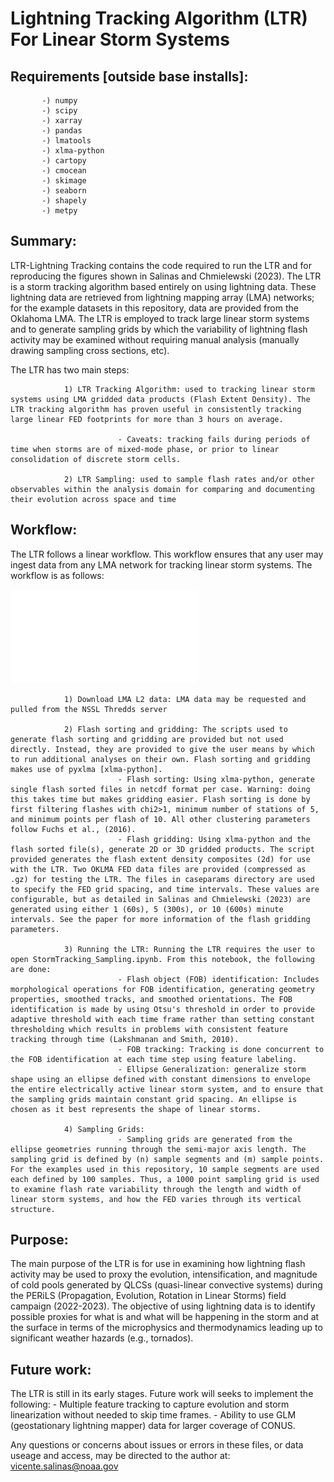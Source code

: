 # Lightning Tracking Algorithm (LTR) For Linear Storm Systems


Requirements [outside base installs]:
-------------
           -) numpy
           -) scipy
           -) xarray
           -) pandas
           -) lmatools
           -) xlma-python
           -) cartopy
           -) cmocean
           -) skimage
           -) seaborn
           -) shapely
           -) metpy


Summary:
-------------------------------------
LTR-Lightning Tracking contains the code required to run the LTR and for reproducing the figures shown in Salinas and Chmielewski (2023). The LTR is a storm tracking algorithm based entirely on using lightning data. These lightning data are retrieved from lightning mapping array (LMA) networks; for the example datasets in this repository, data are provided from the Oklahoma LMA. The LTR is employed to track large linear storm systems and to generate sampling grids by which the variability of lightning flash activity may be examined without requiring manual analysis (manually drawing sampling cross sections, etc).

The LTR has two main steps:

                1) LTR Tracking Algorithm: used to tracking linear storm systems using LMA gridded data products (Flash Extent Density). The LTR tracking algorithm has proven useful in consistently tracking large linear FED footprints for more than 3 hours on average.

                            - Caveats: tracking fails during periods of time when storms are of mixed-mode phase, or prior to linear consolidation of discrete storm cells.

                2) LTR Sampling: used to sample flash rates and/or other observables within the analysis domain for comparing and documenting their evolution across space and time

Workflow:
-------------------------------------
The LTR follows a linear workflow. This workflow ensures that any user may ingest data from any LMA network for tracking linear storm systems. The workflow is as follows:

![illustration](PaperFigures/METHOD-OK210612.pdf)

                1) Download LMA L2 data: LMA data may be requested and pulled from the NSSL Thredds server

                2) Flash sorting and gridding: The scripts used to generate flash sorting and gridding are provided but not used directly. Instead, they are provided to give the user means by which to run additional analyses on their own. Flash sorting and gridding makes use of pyxlma [xlma-python].
                            - Flash sorting: Using xlma-python, generate single flash sorted files in netcdf format per case. Warning: doing this takes time but makes gridding easier. Flash sorting is done by first filtering flashes with chi2>1, minimum number of stations of 5, and minimum points per flash of 10. All other clustering parameters follow Fuchs et al., (2016).
                            - Flash gridding: Using xlma-python and the flash sorted file(s), generate 2D or 3D gridded products. The script provided generates the flash extent density composites (2d) for use with the LTR. Two OKLMA FED data files are provided (compressed as .gz) for testing the LTR. The files in caseparams directory are used to specify the FED grid spacing, and time intervals. These values are configurable, but as detailed in Salinas and Chmielewski (2023) are generated using either 1 (60s), 5 (300s), or 10 (600s) minute intervals. See the paper for more information of the flash gridding parameters.

                3) Running the LTR: Running the LTR requires the user to open StormTracking_Sampling.ipynb. From this notebook, the following are done:
                            - Flash object (FOB) identification: Includes morphological operations for FOB identification, generating geometry properties, smoothed tracks, and smoothed orientations. The FOB identification is made by using Otsu's threshold in order to provide adaptive threshold with each time frame rather than setting constant thresholding which results in problems with consistent feature tracking through time (Lakshmanan and Smith, 2010).
                            - FOB tracking: Tracking is done concurrent to the FOB identification at each time step using feature labeling.
                            - Ellipse Generalization: generalize storm shape using an ellipse defined with constant dimensions to envelope the entire electrically active linear storm system, and to ensure that the sampling grids maintain constant grid spacing. An ellipse is chosen as it best represents the shape of linear storms.

                4) Sampling Grids:
                            - Sampling grids are generated from the ellipse geometries running through the semi-major axis length. The sampling grid is defined by (n) sample segments and (m) sample points. For the examples used in this repository, 10 sample segments are used each defined by 100 samples. Thus, a 1000 point sampling grid is used to examine flash rate variability through the length and width of linear storm systems, and how the FED varies through its vertical structure.

Purpose:
-----
The main purpose of the LTR is for use in examining how lightning flash activity may be used to proxy the evolution, intensification, and magnitude of cold pools generated by QLCSs (quasi-linear convective systems) during the PERiLS (Propagation, Evolution, Rotation in Linear Storms) field campaign (2022-2023). The objective of using lightning data is to identify possible proxies for what is and what will be happening in the storm and at the surface in terms of the microphysics and thermodynamics leading up to significant weather hazards (e.g., tornados).

Future work:
------
The LTR is still in its early stages. Future work will seeks to implement the following:
              - Multiple feature tracking to capture evolution and storm linearization without needed to skip time frames.
              - Ability to use GLM (geostationary lightning mapper) data for larger coverage of CONUS.


Any questions or concerns about issues or errors in these files, or data useage and access, may be directed to the author at: vicente.salinas@noaa.gov
